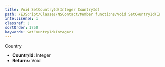 ```yaml
---
title: Void SetCountryId(Integer CountryId)
path: /EJScript/Classes/NSContact/Member functions/Void SetCountryId(Integer p_0)
intellisense: 1
classref: 1
sortOrder: 1750
keywords: SetCountryId(Integer)
---
```



Country



* **CountryId:** Integer
* **Returns:** Void



